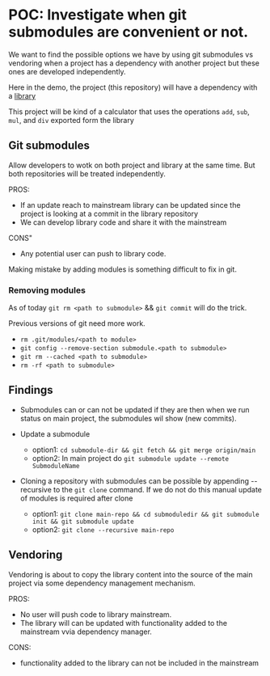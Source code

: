 # POC: Investigate when git submodules are convenient or not.

We want to find the possible options we have by using git submodules vs vendoring when a project has a dependency with another project but these ones are developed independently.

Here in the demo, the project (this repository) will have a dependency with a [library](https://github.com/poc-code-samples/lib-calculator)

This project will be kind of a calculator that uses the operations `add`, `sub`, `mul`, and `div` exported form the library


## Git submodules

Allow developers to wotk on both project and library at the same time. But both repositories will be treated independently.

PROS:
- If an update reach to mainstream library can be updated since the project is looking at a commit in the library repository
- We can develop library code and share it with the mainstream

CONS"
- Any potential user can push to library code.


Making mistake by adding modules is something difficult to fix in git. 

### Removing modules

As of today `git rm <path to submodule>` && `git commit` will do the trick.

Previous versions of git need more work.

- `rm .git/modules/<path to module>`
- `git config --remove-section submodule.<path to submodule>`
- `git rm --cached <path to submodule>`
- `rm -rf <path to submodule>`


## Findings

- Submodules can or can not be updated if they are then when we run status on main project, the submodules wil show (new commits).
- Update a submodule 
    - option1: `cd submodule-dir && git fetch && git merge origin/main`
    - option2: In main project do `git submodule update --remote SubmoduleName`

- Cloning a repository with submodules can be possible by appending --recursive to the `git clone` command. If we do not do this manual update of modules is required after clone
    - option1: `git clone main-repo && cd submoduledir && git submodule init && git submodule update`
    - option2: `git clone --recursive main-repo`

    
## Vendoring

Vendoring is about to copy the library content into the source of the main project via some dependency management mechanism. 

PROS:
- No user will push code to library mainstream.
- The library will can be updated with functionality added to the mainstream vvia dependency manager.

CONS:
- functionality added to the library can not be included in the mainstream
